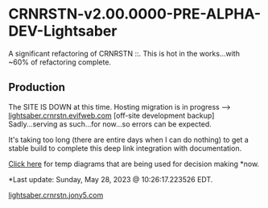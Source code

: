 # CRNRSTN-v2.00.0000-PRE-ALPHA-DEV-Lightsaber
A significant refactoring of CRNRSTN ::. This is hot in the works...with ~60% of refactoring complete.



## Production

The SITE IS DOWN at this time. Hosting migration is in progress --> [lightsaber.crnrstn.evifweb.com](http://lightsaber.crnrstn.evifweb.com/) [off-site development backup] Sadly...serving as such...for now...so errors can be expected. 

It's taking too long (there are entire days when I can do nothing) to get a stable build to complete this deep link integration with documentation.

[Click here](https://lightsaber.crnrstn.jony5.com/_tmp_diagrams/) for temp diagrams that are being used for decision making *now.

*Last update: Sunday, May 28, 2023 @ 10:26:17.223526 EDT.


[lightsaber.crnrstn.jony5.com](http://lightsaber.crnrstn.jony5.com/)
